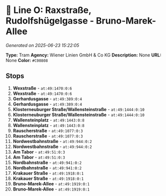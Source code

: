 # 🚊 Line O: Raxstraße, Rudolfshügelgasse - Bruno-Marek-Allee

*Generated on 2025-06-23 15:22:05*

**Type:** Tram
**Agency:** Wiener Linien GmbH & Co KG
**Description:** None
**URL:** None
**Color:** `#C00808`

## Stops

1. **Wexstraße** - `at:49:1470:0:6`
2. **Wexstraße** - `at:49:1470:0:6`
3. **Gerhardusgasse** - `at:49:389:0:4`
4. **Gerhardusgasse** - `at:49:389:0:4`
5. **Klosterneuburger Straße/Wallensteinstraße** - `at:49:1444:0:10`
6. **Klosterneuburger Straße/Wallensteinstraße** - `at:49:1444:0:10`
7. **Wallensteinplatz** - `at:49:1443:0:8`
8. **Wallensteinplatz** - `at:49:1443:0:8`
9. **Rauscherstraße** - `at:49:1077:0:3`
10. **Rauscherstraße** - `at:49:1077:0:3`
11. **Nordwestbahnstraße** - `at:49:944:0:2`
12. **Nordwestbahnstraße** - `at:49:944:0:2`
13. **Am Tabor** - `at:49:51:0:3`
14. **Am Tabor** - `at:49:51:0:3`
15. **Nordbahnstraße** - `at:49:941:0:2`
16. **Nordbahnstraße** - `at:49:941:0:2`
17. **Krakauer Straße** - `at:49:1918:0:1`
18. **Krakauer Straße** - `at:49:1918:0:1`
19. **Bruno-Marek-Allee** - `at:49:1919:0:1`
20. **Bruno-Marek-Allee** - `at:49:1919:0:1`